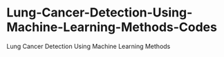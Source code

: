 # Lung-Cancer-Detection-Using-Machine-Learning-Methods-Codes
Lung Cancer Detection Using Machine Learning Methods
